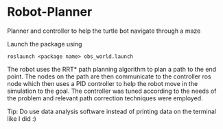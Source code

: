 # Robot-Planner
Planner and controller to help the turtle bot navigate through a maze

Launch the package using 
```
roslaunch <package name> obs_world.launch
```
The robot uses the RRT* path planning algorithm to plan a path to the end point. The nodes on the path are then communicate to the controller ros node which then uses a PID controller to help the robot move in the simulation to the goal. The controller was tuned according to the needs of the problem and relevant path correction techniques were employed.

Tip: Do use data analysis software instead of printing data on the terminal like I did :)
